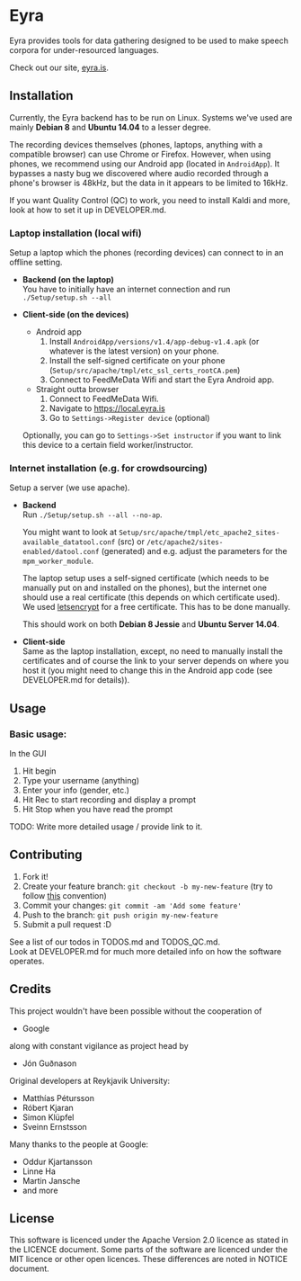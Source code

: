 # Eyra

Eyra provides tools for data gathering designed to be used to make speech corpora for under-resourced languages.  

Check out our site, [eyra.is](http://eyra.is/).

## Installation

Currently, the Eyra backend has to be run on Linux. Systems we've used are mainly **Debian 8** and **Ubuntu 14.04** to a lesser degree.

The recording devices themselves (phones, laptops, anything with a compatible browser) can use Chrome or Firefox. However, when using phones, we recommend using our Android app (located in `AndroidApp`). It bypasses a nasty bug we discovered where audio recorded through a phone's browser is 48kHz, but the data in it appears to be limited to 16kHz.
    
If you want Quality Control (QC) to work, you need to install Kaldi and more, look at how to set it up in DEVELOPER.md. 

### Laptop installation (local wifi)

Setup a laptop which the phones (recording devices) can connect to in an offline setting.

* **Backend (on the laptop)**  
    You have to initially have an internet connection and run  
    `./Setup/setup.sh --all`
    
* **Client-side (on the devices)**
    * Android app  
        1. Install `AndroidApp/versions/v1.4/app-debug-v1.4.apk` (or whatever is the latest version) on your phone.  
        2. Install the self-signed certificate on your phone (`Setup/src/apache/tmpl/etc_ssl_certs_rootCA.pem`)
        3. Connect to FeedMeData Wifi and start the Eyra Android app.
    * Straight outta browser  
        1. Connect to FeedMeData Wifi.
        2. Navigate to https://local.eyra.is
        3. Go to `Settings->Register device` (optional)
    
    Optionally, you can go to `Settings->Set instructor` if you want to link this device to a certain field worker/instructor.

### Internet installation (e.g. for crowdsourcing)

Setup a server (we use apache).

* **Backend**  
    Run `./Setup/setup.sh --all --no-ap`.

    You might want to look at `Setup/src/apache/tmpl/etc_apache2_sites-available_datatool.conf` (src) or `/etc/apache2/sites-enabled/datool.conf` (generated) and e.g. adjust the parameters for the `mpm_worker_module`.  

    The laptop setup uses a self-signed certificate (which needs to be manually put on and installed on the phones), but the internet one should use a real certificate (this depends on which certificate used). We used [letsencrypt](https://letsencrypt.org/) for a free certificate. This has to be done manually.
    
    This should work on both **Debian 8 Jessie** and **Ubuntu Server 14.04**.  
    
    
* **Client-side**  
    Same as the laptop installation, except, no need to manually install the certificates and of course the link to your server depends on where you host it (you might need to change this in the Android app code (see DEVELOPER.md for details)).
    

## Usage

### Basic usage:

In the GUI
1. Hit begin  
2. Type your username (anything)  
3. Enter your info (gender, etc.)
4. Hit Rec to start recording and display a prompt
5. Hit Stop when you have read the prompt


TODO: Write more detailed usage / provide link to it.


## Contributing

1. Fork it!
2. Create your feature branch: `git checkout -b my-new-feature` (try to follow [this](https://gist.github.com/dmglab/8402579#allowed-prefixes) convention)
3. Commit your changes: `git commit -am 'Add some feature'`
4. Push to the branch: `git push origin my-new-feature`
5. Submit a pull request :D

See a list of our todos in TODOS.md and TODOS_QC.md.  
Look at DEVELOPER.md for much more detailed info on how the software operates.


## Credits

This project wouldn't have been possible without the cooperation of 

* Google

along with constant vigilance as project head by

* Jón Guðnason

Original developers at Reykjavik University:

* Matthías Pétursson  
* Róbert Kjaran  
* Simon Klüpfel  
* Sveinn Ernstsson  

Many thanks to the people at Google:

* Oddur Kjartansson  
* Linne Ha  
* Martin Jansche  
* and more  


## License

This software is licenced under the Apache Version 2.0 licence as stated in the LICENCE document. Some parts of the software are licenced under the MIT licence or other open licences. These differences are noted in NOTICE document. 


